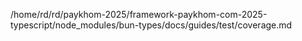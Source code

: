 /home/rd/rd/paykhom-2025/framework-paykhom-com-2025-typescript/node_modules/bun-types/docs/guides/test/coverage.md